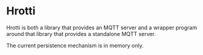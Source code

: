 # Hrotti

Hrotti is both a library that provides an MQTT server and a wrapper program around that library that provides a standalone MQTT server.

The current persistence mechanism is in memory only.

